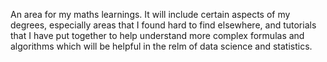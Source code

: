 An area for my maths learnings. It will include certain aspects of my degrees, especially areas that I found hard to find elsewhere, and tutorials that I have put together to help understand more complex formulas and algorithms which will be helpful in the relm of data science and statistics.
